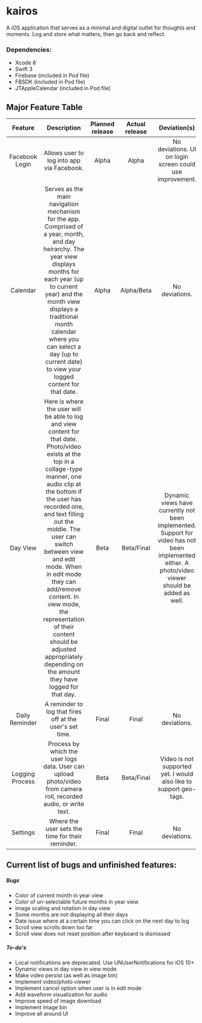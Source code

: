 # kairos
A iOS application that serves as a minimal and digital outlet for thoughts and moments. Log and store what matters, then go back and reflect.

### Dependencies:
* Xcode 8
* Swift 3
* Firebase (included in Pod file)
* FBSDK (included in Pod file)
* JTAppleCalendar (included in Pod file)

## Major Feature Table
| Feature       | Description   | Planned release  | Actual release | Deviation(s) |
| :-----------: |:-------------:| :---------------:| :-------------:| :-----------:|
| Facebook Login| Allows user to log into app via Facebook. | Alpha |  Alpha | No deviations. UI on login screen could use improvement. |
| Calendar      | Serves as the main navigation mechanism for the app. Comprised of a year, month, and day heirarchy. The year view displays months for each year (up to current year) and the month view displays a traditional month calendar where you can select a day (up to current date) to view your logged content for that date.|   Alpha		   |   Alpha/Beta   |   No deviations. |
| Day View      | Here is where the user will be able to log and view content for that date. Photo/video exists at the top in a collage-type manner, one audio clip at the bottom if the user has recorded one, and text filling out the middle. The user can switch between view and edit mode. When in edit mode they can add/remove content. In view mode, the representation of their content should be adjusted appropriately depending on the amount they have logged for that day. |   Beta 		   |        Beta/Final      |      Dynamic views have currently not been implemented. Support for video has not been implemented either. A photo/video viewer should be added as well.    |
| Daily Reminder | A reminder to log that fires off at the user's set time.      |    Final		   |        Final       |      No deviations.       |
| Logging Process      | Process by which the user logs data. User can upload photo/video from camera roll, recorded audio, or write text.       |   Beta 		   |        Beta/Final      |      Video is not supported yet. I would also like to support geo-tags.      |
| Settings | Where the user sets the time for their reminder.      |    Final		   |        Final      |      No deviations.      |

## Current list of bugs and unfinished features:
##### Bugs
* Color of current month in year view
* Color of un-selectable future months in year view
* Image scaling and rotation in day view
* Some months are not displaying all their days
* Date issue where at a certain time you can click on the next day to log
* Scroll view scrolls down too far
* Scroll view does not reset position after keyboard is dismissed

##### To-do's
* Local notifications are deprecated. Use UNUserNotifications for iOS 10+
* Dynamic views in day view in view mode
* Make video persist (as well as image bin)
* Implement video/photo viewer
* Implement cancel option when user is in edit mode
* Add waveform visualization for audio
* Improve speed of image download
* Implement image bin
* Improve all around UI
